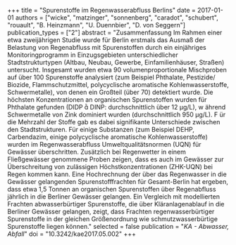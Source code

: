 +++
title = "Spurenstoffe im Regenwasserabfluss Berlins"
date = 2017-01-01
authors = ["wicke", "matzinger", "sonnenberg", "caradot", "schubert", "rouault", "B. Heinzmann", "U. Duennbier", "D. von Seggern"]
publication_types = ["2"]
abstract = "Zusammenfassung Im Rahmen einer etwa zweijährigen Studie wurde für Berlin erstmals das Ausmaß der Belastung von Regenabfluss mit Spurenstoffen durch ein einjähriges Monitoringprogramm in Einzugsgebieten unterschiedlicher Stadtstrukturtypen (Altbau, Neubau, Gewerbe, Einfamilienhäuser, Straßen) untersucht. Insgesamt wurden etwa 90 volumenproportionale Mischproben auf über 100 Spurenstoffe analysiert (zum Beispiel Phthalate, Pestizide/ Biozide, Flammschutzmittel, polycyclische aromatische Kohlenwasserstoffe, Schwermetalle), von denen ein Großteil (über 70) detektiert wurde. Die höchsten Konzentrationen an organischen Spurenstoffen wurden für Phthalate gefunden (DIDP  DINP: durchschnittlich über 12  μg/L), w ährend Schwermetalle von Zink dominiert wurden (durchschnittlich 950  μg/L). F ür die Mehrzahl der Stoffe gab es dabei signifikante Unterschiede zwischen den Stadtstrukturen. Für einige Substanzen (zum Beispiel DEHP, Carbendazim, einige polycyclische aromatische Kohlenwasserstoffe) wurden im Regenwasserabfluss Umweltqualitätsnormen (UQN) für Gewässer überschritten. Zusätzlich bei Regenwetter in einem Fließgewässer genommene Proben zeigen, dass es auch im Gewässer zur Überschreitung von zulässigen Höchstkonzentrationen (ZHK-UQN) bei Regen kommen kann. Eine Hochrechnung der über das Regenwasser in die Gewässer gelangenden Spurenstofffrachten für Gesamt-Berlin hat ergeben, dass etwa 1,5 Tonnen an organischen Spurenstoffen über Regenabfluss jährlich in die Berliner Gewässer gelangen. Ein Vergleich mit modellierten Frachten abwasserbürtiger Spurenstoffe, die über Kläranlagenablauf in die Berliner Gewässer gelangen, zeigt, dass Frachten regenwasserbürtiger Spurenstoffe in der gleichen Größenordnung wie schmutzwasserbürtige Spurenstoffe liegen können."
selected = false
publication = "*KA - Abwasser, Abfall*"
doi = "10.3242/kae2017.05.002"
+++

